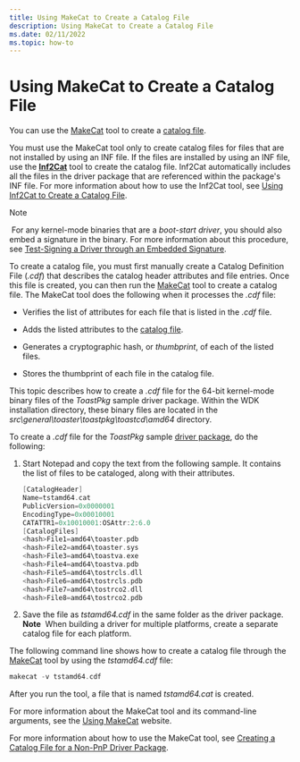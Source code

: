 ```yaml
---
title: Using MakeCat to Create a Catalog File
description: Using MakeCat to Create a Catalog File
ms.date: 02/11/2022
ms.topic: how-to
---
```


# Using MakeCat to Create a Catalog File

You can use the [MakeCat](/windows/win32/seccrypto/makecat) tool to create a [catalog file](catalog-files.md).

You must use the MakeCat tool only to create catalog files for files that are not installed by using an INF file. If the files are installed by using an INF file, use the [**Inf2Cat**](../devtest/inf2cat.md) tool to create the catalog file. Inf2Cat automatically includes all the files in the driver package that are referenced within the package's INF file. For more information about how to use the Inf2Cat tool, see [Using Inf2Cat to Create a Catalog File](using-inf2cat-to-create-a-catalog-file.md).

> [!NOTE]
> For any kernel-mode binaries that are a *boot-start driver*, you should also embed a signature in the binary. For more information about this procedure, see [Test-Signing a Driver through an Embedded Signature](test-signing-a-driver-through-an-embedded-signature.md).

To create a catalog file, you must first manually create a Catalog Definition File (*.cdf*) that describes the catalog header attributes and file entries. Once this file is created, you can then run the [MakeCat](/windows/win32/seccrypto/makecat) tool to create a catalog file. The MakeCat tool does the following when it processes the *.cdf* file:

-   Verifies the list of attributes for each file that is listed in the *.cdf* file.

-   Adds the listed attributes to the [catalog file](catalog-files.md).

-   Generates a cryptographic hash, or *thumbprint*, of each of the listed files.

-   Stores the thumbprint of each file in the catalog file.

This topic describes how to create a *.cdf* file for the 64-bit kernel-mode binary files of the *ToastPkg* sample driver package. Within the WDK installation directory, these binary files are located in the *src\\general\\toaster\\toastpkg\\toastcd\\amd64* directory.

To create a *.cdf* file for the *ToastPkg* sample [driver package](driver-packages.md), do the following:

1.  Start Notepad and copy the text from the following sample. It contains the list of files to be cataloged, along with their attributes.

    ```cpp
    [CatalogHeader]
    Name=tstamd64.cat
    PublicVersion=0x0000001
    EncodingType=0x00010001
    CATATTR1=0x10010001:OSAttr:2:6.0
    [CatalogFiles]
    <hash>File1=amd64\toaster.pdb
    <hash>File2=amd64\toaster.sys
    <hash>File3=amd64\toastva.exe
    <hash>File4=amd64\toastva.pdb
    <hash>File5=amd64\tostrcls.dll
    <hash>File6=amd64\tostrcls.pdb
    <hash>File7=amd64\tostrco2.dll
    <hash>File8=amd64\tostrco2.pdb
    ```

2.  Save the file as *tstamd64.cdf* in the same folder as the driver package.
    **Note**  When building a driver for multiple platforms, create a separate catalog file for each platform.

The following command line shows how to create a catalog file through the [MakeCat](/windows/win32/seccrypto/makecat) tool by using the *tstamd64.cdf* file:

```cpp
makecat -v tstamd64.cdf
```

After you run the tool, a file that is named *tstamd64.cat* is created.

For more information about the MakeCat tool and its command-line arguments, see the [Using MakeCat](/windows/win32/seccrypto/using-makecat) website.

For more information about how to use the MakeCat tool, see [Creating a Catalog File for a Non-PnP Driver Package](creating-a-catalog-file-for-a-non-pnp-driver-package.md).

